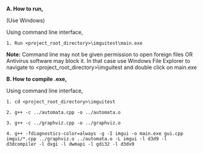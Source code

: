 **A. How to run,**

(Use Windows) 

Using command line interface,

	1. Run <project_root_directory>\imguitest\main.exe
	
**Note:** Command line may not be given permission to open foreign files OR Antivirus software may block it. In that case use Windows File Explorer to navigate to <project_root_directory>\imguitest and double click on main.exe




**B. How to compile .exe,**

Using command line interface,

	1. cd <project_root_directory>\imguitest

	2. g++ -c ../automata.cpp -o ../automata.o
	
	3. g++ -c ../graphviz.cpp -o ../graphviz.o
	
	4. g++ -fdiagnostics-color=always -g -I imgui -o main.exe gui.cpp imgui/*.cpp ../graphviz.o ../automata.o -L imgui -l d3d9 -l d3dcompiler -l dxgi -l dwmapi -l gdi32 -l d3dx9
